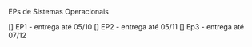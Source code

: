 EPs de Sistemas Operacionais

[] EP1 - entrega até 05/10
[] EP2 - entrega até 05/11
[] Ep3 - entrega até 07/12
